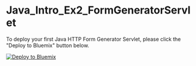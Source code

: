 # Java_Intro_Ex2_FormGeneratorServlet
To deploy your first Java HTTP Form Generator Servlet, please click the "Deploy to Bluemix" button below.

[![Deploy to Bluemix](https://bluemix.net/deploy/button.png)](https://bluemix.net/deploy?repository=https://github.com/snippet-java/Java_Intro_Ex2_FormGeneratorServlet)